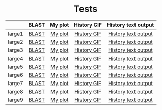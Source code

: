 <h1 align="center">Tests</h1>

||BLAST|My plot|History GIF|History text output
:-:|:-:|:-:|:-:|:-:
large1|[BLAST](https://raw.githubusercontent.com/npanuhin/BIOCAD_BWA/master/tests/large1/BLAST.png "View image")|[My plot](https://raw.githubusercontent.com/npanuhin/BIOCAD_BWA/master/tests/large1/sam_analyze.png "View image")|[History GIF](https://raw.githubusercontent.com/npanuhin/BIOCAD_BWA/master/tests/large1/history.gif "View GIF")|[History text output](https://github.com/npanuhin/BIOCAD_BWA/blob/master/tests/large1/history.txt "View JSON file")
large2|[BLAST](https://raw.githubusercontent.com/npanuhin/BIOCAD_BWA/master/tests/large2/BLAST.png "View image")|[My plot](https://raw.githubusercontent.com/npanuhin/BIOCAD_BWA/master/tests/large2/sam_analyze.png "View image")|[History GIF](https://raw.githubusercontent.com/npanuhin/BIOCAD_BWA/master/tests/large2/history.gif "View GIF")|[History text output](https://github.com/npanuhin/BIOCAD_BWA/blob/master/tests/large2/history.txt "View JSON file")
large3|[BLAST](https://raw.githubusercontent.com/npanuhin/BIOCAD_BWA/master/tests/large3/BLAST.png "View image")|[My plot](https://raw.githubusercontent.com/npanuhin/BIOCAD_BWA/master/tests/large3/sam_analyze.png "View image")|[History GIF](https://raw.githubusercontent.com/npanuhin/BIOCAD_BWA/master/tests/large3/history.gif "View GIF")|[History text output](https://github.com/npanuhin/BIOCAD_BWA/blob/master/tests/large3/history.txt "View JSON file")
large4|[BLAST](https://raw.githubusercontent.com/npanuhin/BIOCAD_BWA/master/tests/large4/BLAST.png "View image")|[My plot](https://raw.githubusercontent.com/npanuhin/BIOCAD_BWA/master/tests/large4/sam_analyze.png "View image")|[History GIF](https://raw.githubusercontent.com/npanuhin/BIOCAD_BWA/master/tests/large4/history.gif "View GIF")|[History text output](https://github.com/npanuhin/BIOCAD_BWA/blob/master/tests/large4/history.txt "View JSON file")
large5|[BLAST](https://raw.githubusercontent.com/npanuhin/BIOCAD_BWA/master/tests/large5/BLAST.png "View image")|[My plot](https://raw.githubusercontent.com/npanuhin/BIOCAD_BWA/master/tests/large5/sam_analyze.png "View image")|[History GIF](https://raw.githubusercontent.com/npanuhin/BIOCAD_BWA/master/tests/large5/history.gif "View GIF")|[History text output](https://github.com/npanuhin/BIOCAD_BWA/blob/master/tests/large5/history.txt "View JSON file")
large6|[BLAST](https://raw.githubusercontent.com/npanuhin/BIOCAD_BWA/master/tests/large6/BLAST.png "View image")|[My plot](https://raw.githubusercontent.com/npanuhin/BIOCAD_BWA/master/tests/large6/sam_analyze.png "View image")|[History GIF](https://raw.githubusercontent.com/npanuhin/BIOCAD_BWA/master/tests/large6/history.gif "View GIF")|[History text output](https://github.com/npanuhin/BIOCAD_BWA/blob/master/tests/large6/history.txt "View JSON file")
large7|[BLAST](https://raw.githubusercontent.com/npanuhin/BIOCAD_BWA/master/tests/large7/BLAST.png "View image")|[My plot](https://raw.githubusercontent.com/npanuhin/BIOCAD_BWA/master/tests/large7/sam_analyze.png "View image")|[History GIF](https://raw.githubusercontent.com/npanuhin/BIOCAD_BWA/master/tests/large7/history.gif "View GIF")|[History text output](https://github.com/npanuhin/BIOCAD_BWA/blob/master/tests/large7/history.txt "View JSON file")
large8|[BLAST](https://raw.githubusercontent.com/npanuhin/BIOCAD_BWA/master/tests/large8/BLAST.png "View image")|[My plot](https://raw.githubusercontent.com/npanuhin/BIOCAD_BWA/master/tests/large8/sam_analyze.png "View image")|[History GIF](https://raw.githubusercontent.com/npanuhin/BIOCAD_BWA/master/tests/large8/history.gif "View GIF")|[History text output](https://github.com/npanuhin/BIOCAD_BWA/blob/master/tests/large8/history.txt "View JSON file")
large9|[BLAST](https://raw.githubusercontent.com/npanuhin/BIOCAD_BWA/master/tests/large9/BLAST.png "View image")|[My plot](https://raw.githubusercontent.com/npanuhin/BIOCAD_BWA/master/tests/large9/sam_analyze.png "View image")|[History GIF](https://raw.githubusercontent.com/npanuhin/BIOCAD_BWA/master/tests/large9/history.gif "View GIF")|[History text output](https://github.com/npanuhin/BIOCAD_BWA/blob/master/tests/large9/history.txt "View JSON file")
